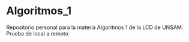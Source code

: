 # Algoritmos_1
Repositorio personal para la materia Algoritmos 1 de la LCD de UNSAM.
Prueba de local a remoto
